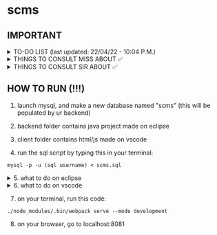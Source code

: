 # scms

## IMPORTANT
<details>
<summary>TO-DO LIST (last updated: 22/04/22 - 10:04 P.M.)</summary>

- implement "update" functionality into the saves
    - backend
        * category
        * customer
        * order
        * product
    - client
        * category
        * customer
        * order
        * product
        <details>
            <summary>things of note</summary>

            - make sure that the header changes if there is an id received (check recording for more info)

            - if there is an id (which means u are editing), then header is "Editing {object} {id}}"
                - where 
                    - object is either category, customer, order, or product
                    - id is the object's id
                - e.g. Editing Product 1

            - should delete button be:
                - in category show, beside the edit button (like how sir did it)
                - or embedded in the edit page as a danger zone?
                    - if danger zone, set it so it only appears when u go to save page through the edit button
                    - if there is id, then return danger zone

        </details>
        
- implement "delete" functionality into the saves
    - backend
        1. category
        2. customer
        3. order
        4. product
    - client
        1. category
        2. customer
        3. order
        4. product


</details>

<details>
<summary>THINGS TO CONSULT MISS ABOUT ✅</summary>

1. how our backend and client works
    * backend thats built on spring framework that is connected to a mysql db
    * client that runs on react and js
2. incompatibility with the java tutorial she showed
    * java & jdbc vs. java spring framework & mysql
    * wrong understanding that we needed a .sql file to have a working backend?
    * rather, we are connected to sql already
3. we're following the oop that our other major is talking about
4. ensure that she knows there is mysql involved
    * we dont have a specific .sql file, BUT we are working with sql
    * the only thing that needs to be done is make a scms db in mysql
    * then our backend will handle the rest

</details>

<details>
<summary>THINGS TO CONSULT SIR ABOUT ✅</summary>

1. ung id system ang gulo :l
2. ung orders, how to work with many to many relationships?
    * how to have a form input for many inputs (like list of product)? 
    * and how to convert that into smth that the backend can use???
    * how to work with the builder + controller?
3. additionally, how to work with arrays sa render product?
    * e.g. in categories, show localhost:8080, the array of products under a category
    * how to render that?
4. how to work with update and delete in the backend?
    * problematic cors request errors kahit may cross origin annotation

</details>

## HOW TO RUN (!!!)

1. launch mysql, and make a new database named "scms" (this will be populated by ur backend)

2. backend folder contains java project made on eclipse

3. client folder contains html/js made on vscode

4. run the sql script by typing this in your terminal:

```
mysql -p -u (sql username) < scms.sql
```

<details>
<summary>5. what to do on eclipse</summary>

    1. import as project the backend to eclipse
    
    2. within eclipse, in src/main/resources/application.properties,
    change the necessary info to match ur sql settings

    3. run 'program.java' within the backend project on eclipse

</details>

<details>
<summary>6. what to do on vscode</summary>

    1. add the client folder to ur vscode workspace

    2. make sure that your terminal is set to the client folder directory
        * e.g. your terminal should look like this:
        
    E:\Programming\github\scms\client> []     <= this thing is ur cursor
</details>

7. on your terminal, run this code:

```
./node_modules/.bin/webpack serve --mode development
```

8. on your browser, go to localhost:8081